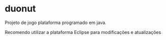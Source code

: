# duonut
Projeto de jogo plataforma programado em java.

Recomendo utilizar a plataforma Eclipse para modificações e atualizações

